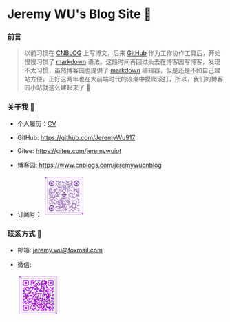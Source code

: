 # Jeremy WU's Blog Site :tada:

### 前言

> 以前习惯在 [CNBLOG](https://www.cnblogs.com/jeremywucnblog/) 上写博文，后来 [GitHub](https://github.com/JeremyWu917) 作为工作协作工具后，开始慢慢习惯了 [markdown](https://markdown.com.cn/basic-syntax/) 语法。这段时间再回过头去在博客园写博客，发现不太习惯，虽然博客园也提供了 [markdown](https://markdown.com.cn/basic-syntax/) 编辑器，但是还是不如自己建站方便，正好这两年也在大前端时代的浪潮中摸爬滚打，所以，我们的博客园小站就这么建起来了 :tada:

### 关于我 :man_with_gua_pi_mao:

- 个人履历：[CV](https://jeremywuiot.gitee.io/)

- GitHub: https://github.com/JeremyWu917

- Gitee: https://gitee.com/jeremywuiot

- 博客园: https://www.cnblogs.com/jeremywucnblog

- 订阅号：
  <img alt="全栈民工" src=https://raw.githubusercontent.com/jeremywu917/jeremywuassets/main/src/blog/logo_05.png width=20% />

### 联系方式 :iphone:

- 邮箱: jeremy.wu@foxmail.com

- 微信:

   <img alt=JeremyWu-IoT src=https://raw.githubusercontent.com/jeremywu917/jeremywuassets/main/src/blog/wechat_new.png width=20% />

